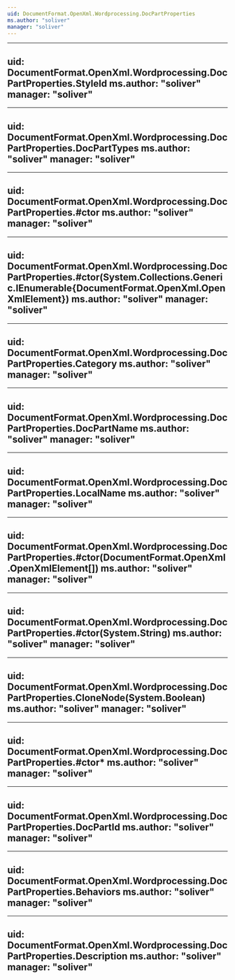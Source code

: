 ```yaml
---
uid: DocumentFormat.OpenXml.Wordprocessing.DocPartProperties
ms.author: "soliver"
manager: "soliver"
---
```


---
uid: DocumentFormat.OpenXml.Wordprocessing.DocPartProperties.StyleId
ms.author: "soliver"
manager: "soliver"
---

---
uid: DocumentFormat.OpenXml.Wordprocessing.DocPartProperties.DocPartTypes
ms.author: "soliver"
manager: "soliver"
---

---
uid: DocumentFormat.OpenXml.Wordprocessing.DocPartProperties.#ctor
ms.author: "soliver"
manager: "soliver"
---

---
uid: DocumentFormat.OpenXml.Wordprocessing.DocPartProperties.#ctor(System.Collections.Generic.IEnumerable{DocumentFormat.OpenXml.OpenXmlElement})
ms.author: "soliver"
manager: "soliver"
---

---
uid: DocumentFormat.OpenXml.Wordprocessing.DocPartProperties.Category
ms.author: "soliver"
manager: "soliver"
---

---
uid: DocumentFormat.OpenXml.Wordprocessing.DocPartProperties.DocPartName
ms.author: "soliver"
manager: "soliver"
---

---
uid: DocumentFormat.OpenXml.Wordprocessing.DocPartProperties.LocalName
ms.author: "soliver"
manager: "soliver"
---

---
uid: DocumentFormat.OpenXml.Wordprocessing.DocPartProperties.#ctor(DocumentFormat.OpenXml.OpenXmlElement[])
ms.author: "soliver"
manager: "soliver"
---

---
uid: DocumentFormat.OpenXml.Wordprocessing.DocPartProperties.#ctor(System.String)
ms.author: "soliver"
manager: "soliver"
---

---
uid: DocumentFormat.OpenXml.Wordprocessing.DocPartProperties.CloneNode(System.Boolean)
ms.author: "soliver"
manager: "soliver"
---

---
uid: DocumentFormat.OpenXml.Wordprocessing.DocPartProperties.#ctor*
ms.author: "soliver"
manager: "soliver"
---

---
uid: DocumentFormat.OpenXml.Wordprocessing.DocPartProperties.DocPartId
ms.author: "soliver"
manager: "soliver"
---

---
uid: DocumentFormat.OpenXml.Wordprocessing.DocPartProperties.Behaviors
ms.author: "soliver"
manager: "soliver"
---

---
uid: DocumentFormat.OpenXml.Wordprocessing.DocPartProperties.Description
ms.author: "soliver"
manager: "soliver"
---
